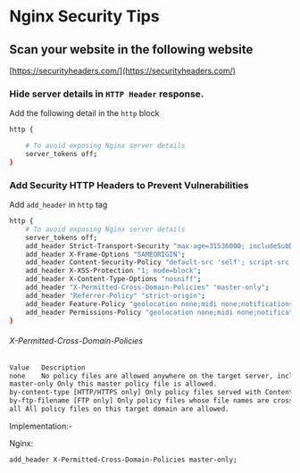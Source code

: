# Nginx Security Tips

## Scan your website in the following website

[https://securityheaders.com/](https://securityheaders.com/)

### Hide server details in `HTTP Header` response.

Add the following detail in the `http` block

```bash
http {

    # To avoid exposing Nginx server details
    server_tokens off;
}

```

### Add Security HTTP Headers to Prevent Vulnerabilities
Add `add_header` in `http` tag

```bash
http {
    # To avoid exposing Nginx server details
    server_tokens off;
    add_header Strict-Transport-Security "max-age=31536000; includeSubDomains; preload";
    add_header X-Frame-Options "SAMEORIGIN";
    add_header Content-Security-Policy "default-src 'self'; script-src 'self' 'unsafe-inline' 'unsafe-eval' style-src 'self' 'unsafe-inline'; img-src 'self' data:";
    add_header X-XSS-Protection "1; mode=block";
    add_header X-Content-Type-Options "nosniff";
    add_header "X-Permitted-Cross-Domain-Policies" "master-only";
    add_header "Referrer-Policy" "strict-origin";
    add_header Feature-Policy "geolocation none;midi none;notifications none;push none;sync-xhr none;microphone none;camera none;magnetometer none;gyroscope none;speaker self;vibrate none;fullscreen self;payment none;";
    add_header Permissions-Policy "geolocation none;midi none;notifications none;push none;sync-xhr none;microphone none;camera none;magnetometer none;gyroscope none;speaker self;vibrate none;fullscreen self;payment none;";
}
```

###### X-Permitted-Cross-Domain-Policies

```bash
Value	Description
none	No policy files are allowed anywhere on the target server, including this master policy file.
master-only	Only this master policy file is allowed.
by-content-type	[HTTP/HTTPS only] Only policy files served with Content-Type: text/x-cross-domain-policy are allowed.
by-ftp-filename	[FTP only] Only policy files whose file names are crossdomain.xml (i.e. URLs ending in /crossdomain.xml) are allowed.
all	All policy files on this target domain are allowed.
```

Implementation:-

Nginx:

```bash
add_header X-Permitted-Cross-Domain-Policies master-only;
```